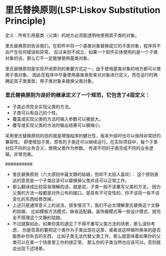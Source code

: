 # 里氏替换原则(LSP:Liskov Substitution Principle)
定义：所有引用基类（父类）的地方必须能透明地使用其子类的对象。    
  
里氏替换原则告诉我们，在软件中将一个基类对象替换成它的子类对象，程序将不会产生任何错误和异常，
反过来则不成立，如果一个软件实体使用的是一个子类对象的话，那么它不一定能够使用基类对象。

里氏替换原则是实现开闭原则的重要方式之一，由于使用基类对象的地方都可以使用子类对象，
因此在程序中尽量使用基类类型来对对象进行定义，而在运行时再确定其子类类型，用子类对象来替换父类对象。  

### 里氏替换原则为良好的继承定义了一个规范，它包含了4层定义：
 * 子类必须完全实现父类的方法。
 * 子类可以有自己的个性。
 * 覆盖或实现父类的方法时输入参数可以被放大。
 * 覆写或实现父类的方法时输出结果可以被缩小。
  
采用里氏替换原则的目的就是增强程序的健壮性，版本升级时也可以保持非常好的兼容性。
即使增加子类，原有的子类还可以继续运行。在实际项目中，每个子类对应不同的业务含义，使用父类作为参数，
传递不同的子类完成不同的业务逻辑，非常完美。

##########
 
 * 里氏替换原则（六大原则中最文静的姑娘，但却不太招人喜欢）：
   这个原则表达的意思是一个子类应该可以替换掉父类并且可以正常工作。
 * 那么翻译成比较容易理解的话，就是说，子类一般不该重写父类的方法，
   因为父类的方法一般都是对外公布的接口，是具有不可变性的，你不该将一些不该变化的东西给修改掉。
 * 上述只是通常意义上的说法，很多情况下，我们不必太理解里氏替换这个文静的姑娘，
   比如模板方法模式，缺省适配器，装饰器模式等一些设计模式，就完全不搭理这个文静的姑娘。
 * 不过就算如此，如果你真的遇见了不得不重写父类方法的场景，那么请你考虑，
   你是否真的要把这个类作为子类出现在这里，或者说这样做所换来的是否能弥补你失去的东西，
   比如子类无法代替父类工作，那么就意味着如果你的父类可以在某一个场景里工作的很正常，
   那么你的子类当然也应该可以，否则就会出现下述场景。

